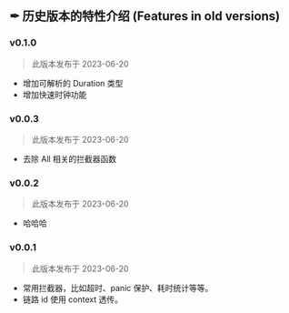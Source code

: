 ## ✒ 历史版本的特性介绍 (Features in old versions)

### v0.1.0

> 此版本发布于 2023-06-20

* 增加可解析的 Duration 类型
* 增加快速时钟功能

### v0.0.3

> 此版本发布于 2023-06-20

* 去除 All 相关的拦截器函数

### v0.0.2

> 此版本发布于 2023-06-20

* 哈哈哈

### v0.0.1

> 此版本发布于 2023-06-20

* 常用拦截器，比如超时、panic 保护、耗时统计等等。
* 链路 id 使用 context 透传。